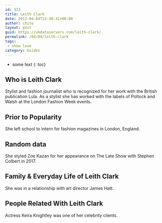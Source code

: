 ```yaml
---
id: 333
title: Leith Clark
date: 2012-04-04T22:48:41+00:00
author: chito
layout: post
guid: https://ukdataservers.com/leith-clark/
permalink: /04/04/leith-clark
tags:
 - show love
category: Guides
---
```


* some text
{: toc}


## Who is  Leith Clark
                  
                  
                  
Stylist and fashion journalist who is recognized for her work with the British publication Lula. As a stylist she has worked with the labels of Poltock and Walsh at the London Fashion Week events.
                  
                
                
                
## Prior to Popularity 
                  
                  
                  
She left school to intern for fashion magazines in London, England.
                  
                
                
                
## Random data 
                  
                  
                  
She styled Zoe Kazan for her appearance on The Late Show with Stephen Colbert in 2017. 
                  
                
                
                
## Family & Everyday Life of Leith Clark
                  
                  
                  
She was in a relationship with art director James Hatt.
                  
                
                
                
## People Related With  Leith Clark
                  
                  
                  
Actress Keira Knightley was one of her celebrity clients. 
                  
                
              
            
          
          
          
    
    
  
